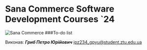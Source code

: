 # Sana Commerce Software Development Courses `24
![Sana Commerce](https://upload.wikimedia.org/wikipedia/commons/0/08/Sana_Commerce_Logo.png)
###To-do list

Виконав: ***Гриб Петро Юрійович***
ipz234_gpyu@student.ztu.edu.ua